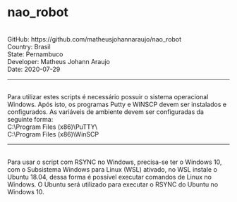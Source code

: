 # nao_robot
<br>
GitHub: https://github.com/matheusjohannaraujo/nao_robot<br>
Country: Brasil<br>
State: Pernambuco<br>
Developer: Matheus Johann Araujo<br>
Date: 2020-07-29
<hr><br>
Para utilizar estes scripts é necessário possuir o sistema operacional Windows. Após isto, os programas Putty e WINSCP devem ser instalados e configurados. As variáveis de ambiente devem ser configuradas da seguinte forma:
<br>
C:\Program Files (x86)\PuTTY\
<br>
C:\Program Files (x86)\WinSCP
<hr>
<br>
Para usar o script com RSYNC no Windows, precisa-se ter o Windows 10, com o Subsistema Windows para Linux (WSL) ativado, no WSL instale o Ubuntu 18.04, dessa forma é possível executar comandos de Linux no Windows. O Ubuntu será utilizado para executar o RSYNC do Ubuntu no Windows 10.
